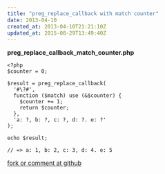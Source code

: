```yaml
---
title: "preg_replace_callback with match counter"
date: 2013-04-10
created_at: 2013-04-10T21:21:10Z
updated_at: 2015-08-29T13:49:40Z
---
```


<strong>preg_replace_callback_match_counter.php</strong>

    <?php
    $counter = 0;
    
    $result = preg_replace_callback(
      '#\?#',
      function ($match) use (&$counter) {
        $counter += 1;
        return $counter;
      },
      'a: ?, b: ?, c: ?, d: ?. e: ?'
    );
    
    echo $result;
    
    // => a: 1, b: 2, c: 3, d: 4. e: 5
    


[fork or comment at github](https://gist.github.com/5358541)

